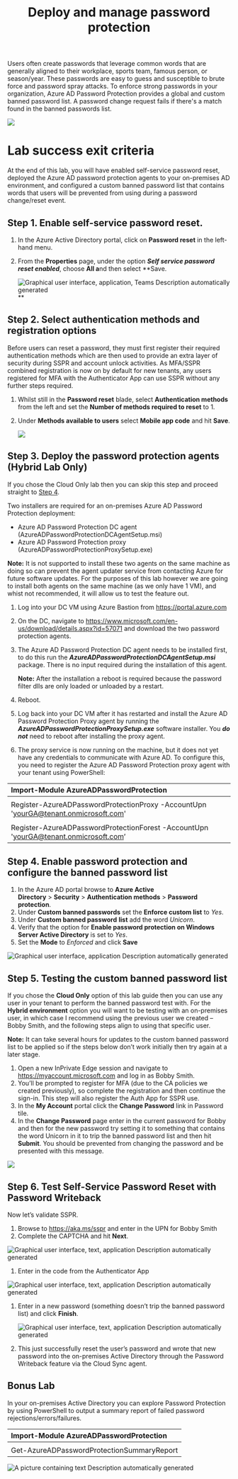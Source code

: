 ﻿---
id: pswdprotect
title: Deploy and manage password protection 
sidebar_label: 11. Password protection
slug: /pswdprotect
---



Users often create passwords that leverage common words that are generally aligned to their workplace, sports team, famous person, or season/year. These passwords are easy to guess and susceptible to brute force and password spray attacks. To enforce strong passwords in your organization, Azure AD Password Protection provides a global and custom banned password list. A password change request fails if there's a match found in the banned passwords list.

![](img/pswdprotect.001.png)
# Lab success exit criteria
At the end of this lab, you will have enabled self-service password reset, deployed the Azure AD password protection agents to your on-premises AD environment, and configured a custom banned password list that contains words that users will be prevented from using during a password change/reset event.

## Step 1. Enable self-service password reset.
1. In the Azure Active Directory portal, click on **Password reset** in the left-hand menu.
1. From the **Properties** page, under the option ***Self service password reset enabled***, choose **All a**nd then select **Save.

   ![Graphical user interface, application, Teams Description automatically generated](img/pswdprotect.002.png)**

## Step 2. Select authentication methods and registration options
Before users can reset a password, they must first register their required authentication methods which are then used to provide an extra layer of security during SSPR and account unlock activities. As MFA/SSPR combined registration is now on by default for new tenants, any users registered for MFA with the Authenticator App can use SSPR without any further steps required.



1. Whilst still in the **Password reset** blade, select **Authentication methods** from the left and set the **Number of methods required to reset** to 1. 
1. Under **Methods available to users** select **Mobile app code** and hit **Save**.

   ![](img/pswdprotect.003.png)

## Step 3. Deploy the password protection agents (Hybrid Lab Only)
If you chose the Cloud Only lab then you can skip this step and proceed straight to [Step 4](#_step_4._enable).

Two installers are required for an on-premises Azure AD Password Protection deployment:

- Azure AD Password Protection DC agent (AzureADPasswordProtectionDCAgentSetup.msi)
- Azure AD Password Protection proxy (AzureADPasswordProtectionProxySetup.exe)

**Note:** It is not supported to install these two agents on the same machine as doing so can prevent the agent updater service from contacting Azure for future software updates. For the purposes of this lab however we are going to install both agents on the same machine (as we only have 1 VM), and whist not recommended, it will allow us to test the feature out.

1. Log into your DC VM using Azure Bastion from <https://portal.azure.com>
1. On the DC, navigate to <https://www.microsoft.com/en-us/download/details.aspx?id=57071> and download the two password protection agents.
1. The Azure AD Password Protection DC agent needs to be installed first, to do this run the ***AzureADPasswordProtectionDCAgentSetup.msi*** package. There is no input required during the installation of this agent. 

   **Note:** After the installation a reboot is required because the password filter dlls are only loaded or unloaded by a restart.
1. Reboot.
1. Log back into your DC VM after it has restarted and install the Azure AD Password Protection Proxy agent by running the ***AzureADPasswordProtectionProxySetup.exe*** software installer. You ***do not*** need to reboot after installing the proxy agent.
1. The proxy service is now running on the machine, but it does not yet have any credentials to communicate with Azure AD. To configure this, you need to register the Azure AD Password Protection proxy agent with your tenant using PowerShell:

|Import-Module AzureADPasswordProtection|
| :- |
||
|Register-AzureADPasswordProtectionProxy -AccountUpn 'yourGA@tenant.onmicrosoft.com'|
||
|Register-AzureADPasswordProtectionForest -AccountUpn 'yourGA@tenant.onmicrosoft.com’|

## <a name="_step_4._enable"></a>Step 4. Enable password protection and configure the banned password list
1. In the Azure AD portal browse to **Azure Active Directory** > **Security** > **Authentication methods** > **Password protection**.
1. Under **Custom banned passwords** set the **Enforce custom list** to *Yes*.
1. Under **Custom banned password** **list** add the word *Unicorn*.
1. Verify that the option for **Enable password protection on Windows Server Active Directory** is set to *Yes*.
1. Set the **Mode** to *Enforced* and click **Save**


![Graphical user interface, application Description automatically generated](img/pswdprotect.004.png)

## Step 5. Testing the custom banned password list
If you chose the **Cloud Only** option of this lab guide then you can use any user in your tenant to perform the banned password test with. For the **Hybrid environment** option you will want to be testing with an on-premises user, in which case I recommend using the previous user we created – Bobby Smith, and the following steps align to using that specific user.

**Note:** It can take several hours for updates to the custom banned password list to be applied so if the steps below don’t work initially then try again at a later stage.

1. Open a new InPrivate Edge session and navigate to <https://myaccount.microsoft.com> and log in as Bobby Smith.
1. You’ll be prompted to register for MFA (due to the CA policies we created previously), so complete the registration and then continue the sign-in. This step will also register the Auth App for SSPR use.
1. In the **My Account** portal click the **Change Password** link in Password tile.
1. In the **Change Password** page enter in the current password for Bobby and then for the new password try setting it to something that contains the word Unicorn in it to trip the banned password list and then hit **Submit**. You should be prevented from changing the password and be presented with this message.

![](img/pswdprotect.005.png)


## Step 6. Test Self-Service Password Reset with Password Writeback
Now let’s validate SSPR.

1. Browse to <https://aka.ms/sspr> and enter in the UPN for Bobby Smith
1. Complete the CAPTCHA and hit **Next**.

![Graphical user interface, text, application Description automatically generated](img/pswdprotect.006.png)

1. Enter in the code from the Authenticator App

![Graphical user interface, text, application Description automatically generated](img/pswdprotect.007.png)

1. Enter in a new password (something doesn’t trip the banned password list) and click **Finish**.

   ![Graphical user interface, text, application Description automatically generated](img/pswdprotect.008.png)
1. This just successfully reset the user’s password and wrote that new password into the on-premises Active Directory through the Password Writeback feature via the Cloud Sync agent.
## Bonus Lab
In your on-premises Active Directory you can explore Password Protection by using PowerShell to output a summary report of failed password rejections/errors/failures.

|Import-Module AzureADPasswordProtection|
| :- |
||
|Get-AzureADPasswordProtectionSummaryReport|

![A picture containing text Description automatically generated](img/pswdprotect.009.png)

